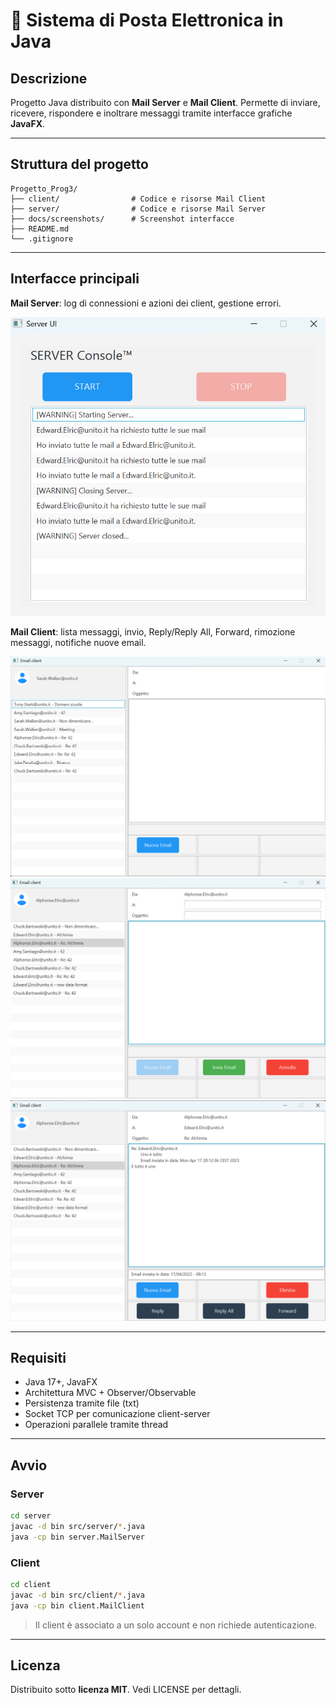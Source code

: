 # 📧 Sistema di Posta Elettronica in Java

## Descrizione
Progetto Java distribuito con **Mail Server** e **Mail Client**. Permette di inviare, ricevere, rispondere e inoltrare messaggi tramite interfacce grafiche **JavaFX**.

---

## Struttura del progetto

```
Progetto_Prog3/
├── client/                # Codice e risorse Mail Client
├── server/                # Codice e risorse Mail Server
├── docs/screenshots/      # Screenshot interfacce
├── README.md
└── .gitignore
```

---

## Interfacce principali

**Mail Server**: log di connessioni e azioni dei client, gestione errori.

![Mail Server](docs/screenshots/mail_server_main.png)

**Mail Client**: lista messaggi, invio, Reply/Reply All, Forward, rimozione messaggi, notifiche nuove email.

![Mail Client - Inbox](docs/screenshots/mail_client_inbox.png)  
![Mail Client - Composizione](docs/screenshots/mail_client_compose.png)  
![Mail Client - Reply/Forward](docs/screenshots/mail_client_reply_forward.png)

---

## Requisiti

- Java 17+, JavaFX  
- Architettura MVC + Observer/Observable  
- Persistenza tramite file (txt)  
- Socket TCP per comunicazione client-server  
- Operazioni parallele tramite thread  

---

## Avvio

### Server
```bash
cd server
javac -d bin src/server/*.java
java -cp bin server.MailServer
```

### Client
```bash
cd client
javac -d bin src/client/*.java
java -cp bin client.MailClient
```

> Il client è associato a un solo account e non richiede autenticazione.

---

## Licenza
Distribuito sotto **licenza MIT**. Vedi LICENSE per dettagli.
